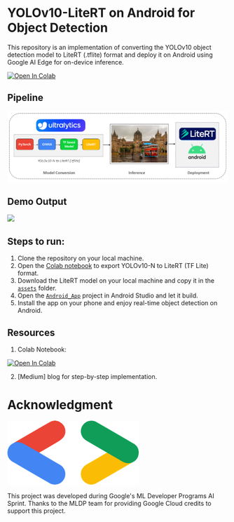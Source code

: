 # YOLOv10-LiteRT on Android for Object Detection
This repository is an implementation of converting the YOLOv10 object detection model to LiteRT (.tflite) format and deploy it on Android using Google AI Edge for on-device inference.

<a target="_blank" href="https://colab.research.google.com/github/NSTiwari/YOLOv10-LiteRT-Android/blob/main/YOLOv10_LiteRT.ipynb">
  <img src="https://colab.research.google.com/assets/colab-badge.svg" alt="Open In Colab"/>
</a>


## Pipeline
<img src="https://github.com/NSTiwari/YOLOv10-LiteRT-Android/blob/main/assets/YOLOv10_LiteRT_Pipeline.png"/>


## Demo Output
<img src="https://github.com/NSTiwari/YOLOv10-LiteRT-Android/blob/main/assets/YOLOv10_LiteRT_Android.gif"/>


## Steps to run:

1. Clone the repository on your local machine.
2. Open the [Colab notebook](https://colab.research.google.com/github/NSTiwari/YOLOv10-LiteRT-Android/blob/main/YOLOv10_LiteRT.ipynb) to export YOLOv10-N to LiteRT (TF Lite) format.
3. Download the LiteRT model on your local machine and copy it in the [`assets`](https://github.com/NSTiwari/YOLOv10-LiteRT-Android/tree/main/Android_App/app/src/main/assets) folder.
4. Open the [`Android_App`](https://github.com/NSTiwari/YOLOv10-LiteRT-Android/tree/main/Android_App) project in Android Studio and let it build.
5. Install the app on your phone and enjoy real-time object detection on Android.


## Resources

1. Colab Notebook: <a target="_blank" href="https://colab.research.google.com/github/NSTiwari/YOLOv10-LiteRT-Android/blob/main/YOLOv10_LiteRT.ipynb">
  <img src="https://colab.research.google.com/assets/colab-badge.svg" alt="Open In Colab"/>
</a>

2. [Medium] blog for step-by-step implementation.
   

# Acknowledgment
<img src="https://github.com/NSTiwari/YOLOv10-LiteRT-Android/blob/main/assets/google.png">

This project was developed during Google's ML Developer Programs AI Sprint. Thanks to the MLDP team for providing Google Cloud credits to support this project.
